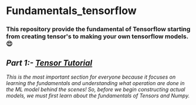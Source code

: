 # Fundamentals_tensorflow

### This repository provide the fundamental of Tensorflow starting from creating tensor's to making your own tensorflow models.😍

## *Part 1:- [Tensor Tutorial](https://colab.research.google.com/github/pravincoder/Fundamentals_tensorflow/blob/main/Complete_tenors_tutorial_notebook.ipynb)* 
*This is the most important section for everyone because it focuses on learning the fundamentals and understanding what operation are done in the ML model behind the scenes! So, before we begin constructing actual models, we must first learn about the fundamentals of Tensors and  Numpy.*
